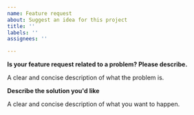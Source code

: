 ```yaml
---
name: Feature request
about: Suggest an idea for this project
title: ''
labels: ''
assignees: ''

---
```


**Is your feature request related to a problem? Please describe.**

A clear and concise description of what the problem is. 

**Describe the solution you'd like**

A clear and concise description of what you want to happen.
